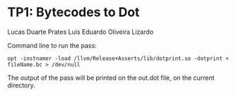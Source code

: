 # TP1: Bytecodes to Dot

Lucas Duarte Prates
Luis Eduardo Oliveira Lizardo

Command line to run the pass:

	opt -instnamer -load /llvm/Release+Asserts/lib/dotprint.so -dotprint < fileName.bc > /dev/null

The output of the pass will be printed on the out.dot file, on the current directory.
